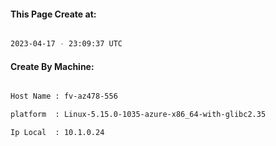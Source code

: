 
   
#### This Page Create at:

```bash

2023-04-17 - 23:09:37 UTC

```

#### Create By Machine:

```bash

Host Name : fv-az478-556

platform  : Linux-5.15.0-1035-azure-x86_64-with-glibc2.35

Ip Local  : 10.1.0.24

```

